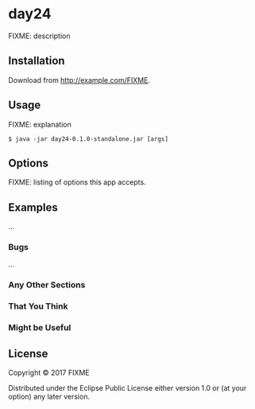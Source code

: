 # day24

FIXME: description

## Installation

Download from http://example.com/FIXME.

## Usage

FIXME: explanation

    $ java -jar day24-0.1.0-standalone.jar [args]

## Options

FIXME: listing of options this app accepts.

## Examples

...

### Bugs

...

### Any Other Sections
### That You Think
### Might be Useful

## License

Copyright © 2017 FIXME

Distributed under the Eclipse Public License either version 1.0 or (at
your option) any later version.
